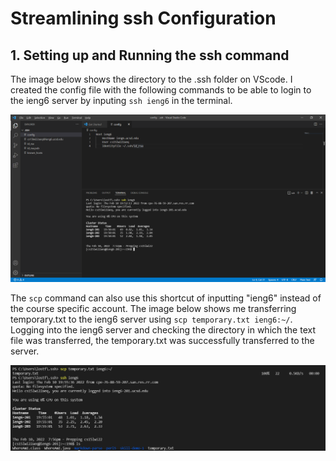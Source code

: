 # Streamlining ssh Configuration

## 1. Setting up and Running the ssh command

The image below shows the directory to the .ssh folder on VScode. I created the config file with the following commands to be able to login to the ieng6 server by inputing `ssh ieng6` in the terminal.



![Image](Images\configandssh.png)

The `scp` command can also use this shortcut of inputting "ieng6" instead of the course specific account. The image below shows me transferring temporary.txt to the ieng6 server using `scp temporary.txt ieng6:~/`. Logging into the ieng6 server and checking the directory in which the text file was transferred, the temporary.txt was successfully transferred to the server.

![Image](Images\scp.png)